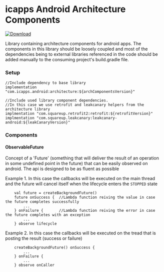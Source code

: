 # icapps Android Architecture Components

[ ![Download](https://api.bintray.com/packages/icapps/maven/icapps-android-architecture/images/download.svg) ](https://bintray.com/icapps/maven/icapps-android-architecture/_latestVersion)

Library containing architecture components for android apps. The components in this library should be loosely coupled and
most of the dependencies being to external libraries referenced in the code should be added manually to the consuming project's 
build.gradle file.


### Setup
```
//Include dependency to base library
implementation "com.icapps.android:architecture:${archComponentsVersion}"

//Include used library component dependencies.
//In this case we use retrofit and leakcanary helpers from the architecture library
implmentation "com.squareup.retrofit2:retrofit:${retrofitVersion}"
implmentation "com.squareup.leakcanary:leakcanary-android:${leakCanaryVersion}"

```


### Components

#### ObservableFuture
Concept of a 'Future' (something that will deliver the result of an operation in some undefined point in the future) that
can be easily observed on android. The api is designed to be as fluent as possible

Example 1. In this case the callbacks will be executed on the main thread and the future will cancel itself when the lifecycle 
enters the `STOPPED` state
```
    val future = createBackgroundFuture()
    future onSuccess {  //Lambda function reiving the value in case the future completes successfully
        ...
    } onFailure {       //Lambda function reiving the error in case the future completes with an exception
        ...
    } observe lifecycle
```

Example 2. In this case the callbacks will be executed on the tread that is posting the result (success or failure)
```
    createBackgroundFuture() onSuccess {
        ...
    } onFailure {
        ...
    } observe onCaller
```